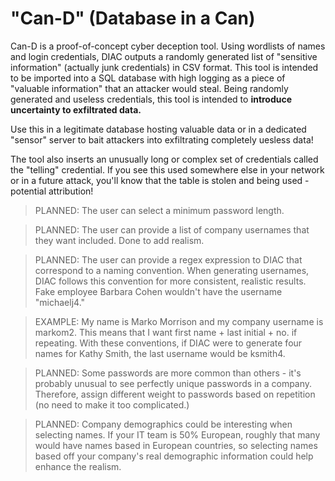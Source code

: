 # "Can-D" (Database in a Can)

Can-D is a proof-of-concept cyber deception tool. Using wordlists of names and login credentials, DIAC outputs a randomly generated list of "sensitive information" (actually junk credentials) in CSV format. This tool is intended to be imported into a SQL database with high logging as a piece of "valuable information" that an attacker would steal. Being randomly generated and useless credentials, this tool is intended to **introduce uncertainty to exfiltrated data.** 

Use this in a legitimate database hosting valuable data or in a dedicated "sensor" server to bait attackers into exfiltrating completely uesless data!

The tool also inserts an unusually long or complex set of credentials called the "telling" credential. If you see this used somewhere else in your network or in a future attack, you'll know that the table is stolen and being used - potential attribution!

>PLANNED: The user can select a minimum password length. 

>PLANNED: The user can provide a list of company usernames that they want included. Done to add realism.

>PLANNED: The user can provide a regex expression to DIAC that correspond to a naming convention. When generating usernames, DIAC follows this convention for more consistent, realistic results. Fake employee Barbara Cohen wouldn't have the username "michaelj4."

>EXAMPLE: My name is Marko Morrison and my company username is markom2. This means that I want first name + last initial + no. if repeating. With these conventions, if DIAC were to generate four names for Kathy Smith, the last username would be ksmith4.

>PLANNED: Some passwords are more common than others - it's probably unusual to see perfectly unique passwords in a company. Therefore, assign different weight to passwords based on repetition (no need to make it too complicated.)

>PLANNED: Company demographics could be interesting when selecting names. If your IT team is 50% European, roughly that many would have names based in European countries, so selecting names based off your company's real demographic information could help enhance the realism.
